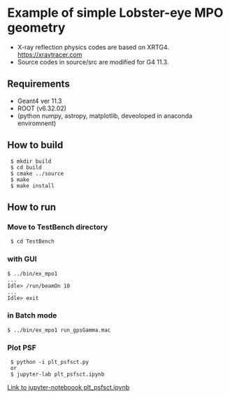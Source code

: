 # Example of simple Lobster-eye MPO geometry
-  X-ray reflection physics codes are based on XRTG4.
 https://xraytracer.com
- Source codes in source/src are modified for G4 11.3.

##  Requirements
- Geant4 ver 11.3
- ROOT (v6.32.02)
- (python numpy, astropy, matplotlib, deveoloped in anaconda enviromnent) 

## How to build
```
 $ mkdir build
 $ cd build
 $ cmake ../source
 $ make
 $ make install
```

## How to run
### Move to TestBench directory
```
 $ cd TestBench
```

### with GUI
 ```
 $ ../bin/ex_mpo1
 ...
 Idle> /run/beamOn 10
 ...
 Idle> exit
```

### in Batch mode
 ```
 $ ../bin/ex_mpo1 run_gpsGamma.mac
```

### Plot PSF
```
 $ python -i plt_psfsct.py
 or 
 $ jupyter-lab plt_psfsct.ipynb

```
[Link to jupyter-noteboook plt_psfsct.ipynb](TestBench/plt_psfsct.ipynb)
